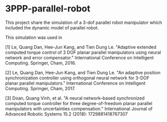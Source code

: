 # 3PPP-parallel-robot
This project share the simulation of a 3-dof parallel robot manipulator which included the dynamic model of parallel robot.

This simulation was used in

[1] Le, Quang Dan, Hee-Jun Kang, and Tien Dung Le. "Adaptive extended computed torque control of 3 DOF planar parallel manipulators using neural network and error compensator." International Conference on Intelligent Computing. Springer, Cham, 2016.

[2] Le, Quang Dan, Hee-Jun Kang, and Tien Dung Le. "An adaptive position synchronization controller using orthogonal neural network for 3-DOF planar parallel manipulators." International Conference on Intelligent Computing. Springer, Cham, 2017.

[3] Doan, Quang Vinh, et al. "A neural network–based synchronized computed torque controller for three degree-of-freedom planar parallel manipulators with uncertainties compensation." International Journal of Advanced Robotic Systems 15.2 (2018): 1729881418767307
